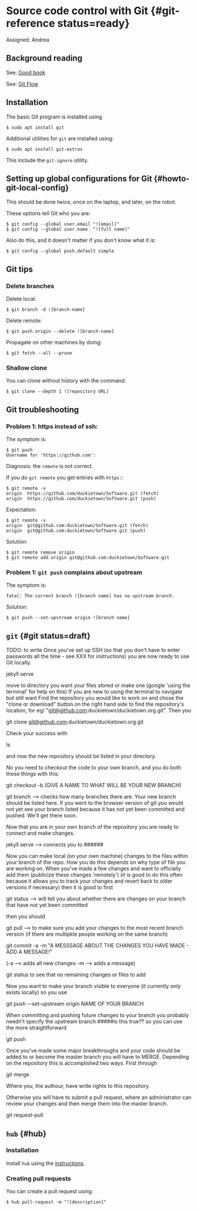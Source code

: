 # Source code control with Git {#git-reference status=ready}

Assigned: Andrea

## Background reading

See: [Good book](https://git-scm.com/book/en/v2)

See: [Git Flow](http://nvie.com/posts/a-successful-git-branching-model/)

## Installation

The basic Git program is installed using

    $ sudo apt install git

Additional utilities for `git` are installed using:

    $ sudo apt install git-extras

This include the `git-ignore` utility.


## Setting up global configurations for Git  {#howto-git-local-config}

This should be done twice, once on the laptop, and later, on the robot.

These options tell Git who you are:

    $ git config --global user.email "![email]"
    $ git config --global user.name  "![full name]"

Also do this, and it doesn't matter if you don't know what it is:

    $ git config --global push.default simple

## Git tips

### Delete branches


Delete local:

    $ git branch -d ![branch-name]

Delete remote:

    $ git push origin --delete ![branch-name]


Propagate on other machines by doing:

    $ git fetch --all --prune


### Shallow clone

You can clone without history with the command:

    $ git clone --depth 1 ![repository URL]

## Git troubleshooting


### Problem 1: https instead of ssh:

The symptom is:

    $ git push
    Username for 'https://github.com':

Diagnosis: the `remote` is not correct.

If you do `git remote` you get entries with `https:`:

    $ git remote -v
    origin  https://github.com/duckietown/Software.git (fetch)
    origin  https://github.com/duckietown/Software.git (push)

Expectation:

    $ git remote -v
    origin  git@github.com:duckietown/Software.git (fetch)
    origin  git@github.com:duckietown/Software.git (push)

Solution:

    $ git remote remove origin
    $ git remote add origin git@github.com:duckietown/Software.git


### Problem 1: `git push` complains about upstream

The symptom is:

    fatal: The current branch ![branch name] has no upstream branch.

Solution:

    $ git push --set-upstream origin ![branch name]

## `git` {#git status=draft}

TODO: to write
Once you've set up SSH (so that you don't have to enter passwords all the time - see XXX for instructions) you are now ready to use Git locally. 

jekyll serve

move to directory you want your files stored or make one (google 'using the terminal' for help on this)
If you are new to using the terminal to navigate but still want Find the repository you would like to work on and chose the "clone or download" button on the right hand side to find the repository's location, for eg/ "git@github.com:duckietown/duckietown.org.git". Then you

git clone git@github.com:duckietown/duckietown.org.git

Check your success with

ls

and now the new repository should be listed in your directory. 

No you need to checkout the code to your own branch, and you do both these things with this:

git checkout -b (GIVE A NAME TO WHAT WILL BE YOUR NEW BRANCH)

git branch --> checks how many branches there are. Your new branch should be listed here. If you went to the browser version of git you would not yet see your branch listed because it has not yet been committed and pushed. We'll get there soon.

Now that you are in your own branch of the repository you are ready to connect and make changes.

jekyll serve --> connects you to ######

Now you can make local (on your own machine) changes to the files within your branch of the repo. How you do this depends on why type of file you are working on. When you've made a few changes and want to officially add them (publicize these changes 'remotely') (it is good to do this often because it allows you to track your changes and revert back to older versions if necessary) then it is good to first

git status --> will tell you about whether there are changes on your branch that have not yet been committed

then you should 

git pull --> to make sure you add your changes to the most recent branch version (if there are multipkle people working on the same branch)

git commit -a -m "A MESSSAGE ABOUT THE CHANGES YOU HAVE MADE - ADD A MESSAGE!"

(-a --> adds all new changes
-m --> adds a message)

git status to see that no remaining changes or files to add

Now you want to make your branch visible to everyone (it currently only exists locally) so you use

git push --set-upstream origin NAME OF YOUR BRANCH

When committing and pushing future changes to your branch you probably needn't specify the upstream branch #####is this true?? 
so you can use the more straightforward

git push

Once you've made some major breakthroughs and your code should be added to or become the master branch you will have to MERGE. Depending on the repository this is accomplished two ways. First through

git merge

Where you, the authour, have write rights to this repository.

Otherwise you will have to submit a pull request, where an administrator can review your changes and then merge them into the master branch.

git request-pull

## `hub` {#hub}


### Installation

Install `hub` using the [instructions](https://hub.github.com/).

### Creating pull requests

You can create a pull request using:

    $ hub pull-request -m "![description]"
